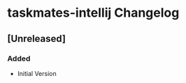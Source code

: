 <!-- Keep a Changelog guide -> https://keepachangelog.com -->

# taskmates-intellij Changelog

## [Unreleased]
### Added
- Initial Version
